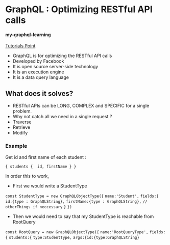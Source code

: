 # GraphQL : Optimizing RESTful API calls
#### my-graphql-learning

[Tutorials Point](https://www.tutorialspoint.com/graphql/graphql_introduction.htm)

- GraphQL is for optimizing the RESTful API calls
- Developed by Facebook
- It is open source server-side technology
- It is an execution engine
- It is a data query language

## What does it solves?

- RESTful APIs can be LONG, COMPLEX and SPECIFIC for a single problem.
- Why not catch all we need in a single request ?
- Traverse
- Retrieve
- Modify


### Example

Get id and first name of each student :

`
{
students { 
id,
firstName
}
}
`

In order this to work, 

- First we would write a StudentType

`const StudentType = new GraphQLObjectType({`
`name:'Student',`
`fields:{`
`id:{type : GraphQLString},`
`firstName:{type : GraphQLString},`
`// otherThings if neccessary`
`}`
`})`

- Then we would need to say that my StudentType is reachable from RootQuery

`const RootQuery = new GraphQLObjectType({`
`name:'RootQueryType',`
`fields:{`
`students:{`
`type:StudentType,`
`args:{id:{type:GraphQLString}`
